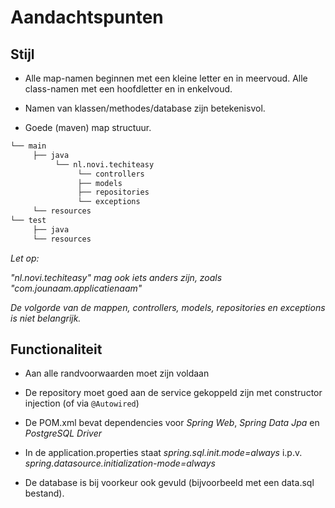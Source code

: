 # Aandachtspunten

## Stijl

- Alle map-namen beginnen met een kleine letter en in meervoud. Alle class-namen met een hoofdletter en in enkelvoud.

- Namen van klassen/methodes/database zijn betekenisvol.

- Goede (maven) map structuur.

```markdown
└── main
     ├── java
          └── nl.novi.techiteasy
               └── controllers
               ├── models
               ├── repositories
               └── exceptions
     └── resources
└── test
     ├── java
     └── resources
```
_Let op:_

_"nl.novi.techiteasy" mag ook iets anders zijn, zoals "com.jounaam.applicatienaam"_

_De volgorde van de mappen, controllers, models, repositories en exceptions is niet belangrijk._

## Functionaliteit

- Aan alle randvoorwaarden moet zijn voldaan

- De repository moet goed aan de service gekoppeld zijn met constructor injection (of via `@Autowired`)

- De POM.xml bevat dependencies voor _Spring Web_, _Spring Data Jpa_ en _PostgreSQL Driver_

- In de application.properties staat _spring.sql.init.mode=always_ i.p.v. _spring.datasource.initialization-mode=always_

- De database is bij voorkeur ook gevuld (bijvoorbeeld met een data.sql bestand). 
